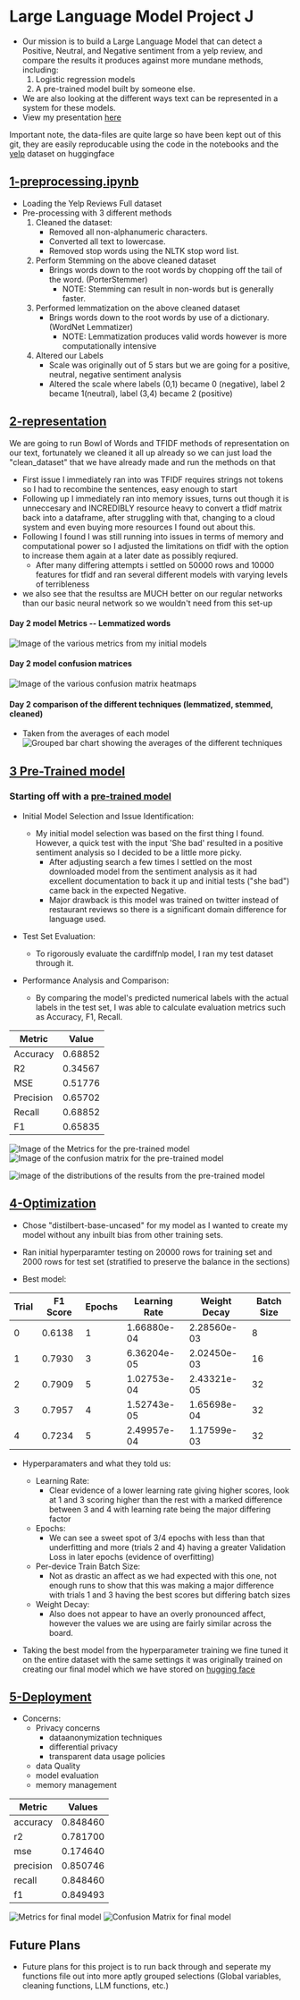 # Large Language Model Project J

 - Our mission is to build a Large Language Model that can detect a Positive, Neutral, and Negative sentiment from a yelp review, and compare the results it produces against more mundane methods, including:
    1. Logistic regression models
    2. A pre-trained model built by someone else.
 - We are also looking at the different ways text can be represented in a system for these models.
 - View my presentation [here](https://youtu.be/1_XvFe_vFLY)


 Important note, the data-files are quite large so have been kept out of this git, they are easily reproducable using the code in the notebooks and the [yelp](https://huggingface.co/datasets/Yelp/yelp_review_full) dataset on huggingface

## [1-preprocessing.ipynb](notebooks/1-preprocessing.ipynb)
 
 - Loading the Yelp Reviews Full dataset
 - Pre-processing with 3 different methods
    1. Cleaned the dataset:
        - Removed all non-alphanumeric characters.
        - Converted all text to lowercase.
        - Removed stop words using the NLTK stop word list.
    2. Perform Stemming on the above cleaned dataset
        - Brings words down to the root words by chopping off the tail of the word. (PorterStemmer)
            - NOTE: Stemming can result in non-words but is generally faster.
    3. Performed lemmatization on the above cleaned dataset
        - Brings words down to the root words by use of a dictionary. (WordNet Lemmatizer)
            - NOTE: Lemmatization produces valid words however is more computationally intensive
    4. Altered our Labels
        - Scale was originally out of 5 stars but we are going for a positive, neutral, negative sentiment analysis
        - Altered the scale where labels (0,1) became 0 (negative), label 2 became 1(neutral), label (3,4) became 2 (positive)

## [2-representation](notebooks/2-representation.ipynb)

We are going to run Bowl of Words and TFIDF methods of representation on our text, fortunately we cleaned it all up already so we can just load the "clean_dataset" that we have already made and run the methods on that

 - First issue I immediately ran into was TFIDF requires strings not tokens so I had to recombine the sentences, easy enough to start
 - Following up I immediately ran into memory issues, turns out though it is unneccesary and INCREDIBLY resource heavy to convert a tfidf matrix back into a dataframe, after struggling with that, changing to a cloud system and even buying more resources I found out about this.
 - Following I found I was still  running into issues in terms of memory and computational power so I adjusted the limitations on tfidf with the option to increase them again at a later date as possibly reqiured.
    - After many differing attempts i settled on 50000 rows and 10000 features for tfidf and ran several different models with varying levels of terribleness
 - we also see that the resultss are MUCH better on our regular networks than our basic neural network so we wouldn't need from this set-up 

 #### Day 2 model Metrics -- Lemmatized words
![Image of the various metrics from my initial models](images/initial_models_metrics.png)

#### Day 2 model confusion matrices
![Image of the various confusion matrix heatmaps](images/intial_models_confusion_maps.png)

#### Day 2 comparison of the different techniques (lemmatized, stemmed, cleaned)
 - Taken from the averages of each model 
![Grouped bar chart showing the averages of the different techniques](images/initial_models_metrics_avgs.png)

## [3 Pre-Trained model](notebooks/3-pre-trained-model.ipynb)

### Starting off with a [pre-trained model](https://huggingface.co/cardiffnlp/twitter-roberta-base-sentiment-latest)
 - Initial Model Selection and Issue Identification:

    - My initial model selection was based on the first thing I found. However, a quick test with the input 'She bad' resulted in a positive sentiment analysis so I decided to be a little more picky. 
        - After adjusting search a few times I settled on the most downloaded model from the sentiment analysis as it had excellent documentation to back it up and initial tests ("she bad") came back in the expected Negative.
        - Major drawback is this model was trained on twitter instead of restaurant reviews so there is a significant domain difference for language used.


 - Test Set Evaluation:

    - To rigorously evaluate the cardiffnlp model, I ran my test dataset through it.

 - Performance Analysis and Comparison:

    - By comparing the model's predicted numerical labels with the actual labels in the test set, I was able to calculate evaluation metrics such as Accuracy, F1, Recall.
    
| Metric   | Value    |
| -------- | -------- |
| Accuracy | 0.68852  |
| R2       | 0.34567  |
| MSE      | 0.51776  |
| Precision| 0.65702  |
| Recall   | 0.68852  |
| F1       | 0.65835  |

![Image of the Metrics for the pre-trained model](images/pre-trained_metrics.png)
![Image of the confusion matrix for the pre-trained model](images/pre-trained_confusion_matrix.png)


![image of the distributions of the results from the pre-trained model](images/pre-trained_distributions.png)



## [4-Optimization](notebooks/4-optimization.ipynb)
 
  - Chose "distilbert-base-uncased" for my model as I wanted to create my model without any inbuilt bias from other training sets.
 - Ran initial hyperparamter testing on 20000 rows for training set and 2000 rows for test set (stratified to preserve the balance in the sections)

 - Best model:

| Trial | F1 Score | Epochs | Learning Rate     | Weight Decay      | Batch Size |
|-------|----------|--------|-------------------|-------------------|------------|
| 0     | 0.6138   | 1      | 1.66880e-04       | 2.28560e-03       | 8          |
| 1     | 0.7930   | 3      | 6.36204e-05       | 2.02450e-03       | 16         |
| 2     | 0.7909   | 5      | 1.02753e-04       | 2.43321e-05       | 32         |
| 3     | 0.7957   | 4      | 1.52743e-05       | 1.65698e-04       | 32         |
| 4     | 0.7234   | 5      | 2.49957e-04       | 1.17599e-03       | 32         |

- Hyperparamaters and what they told us:
    - Learning Rate:
        - Clear evidence of a lower learning rate giving higher scores, look at 1 and 3 scoring higher than the rest with a marked difference between 3 and 4 with learning rate being the major differing factor
    - Epochs:
        - We can see a sweet spot of 3/4 epochs with less than that underfitting and more (trials 2 and 4) having a greater Validation Loss in later epochs (evidence of overfitting)
    - Per-device Train Batch Size:
        - Not as drastic an affect as we had expected with this one, not enough runs to show that this was making a major difference with trials 1 and 3 having the best scores but differing batch sizes
    - Weight Decay:
        - Also does not appear to have an overly pronounced affect, however the values we are using are fairly similar across the board.

- Taking the best model from the hyperparameter training we fine tuned it on the entire dataset with the same settings it was originally trained on creating our final model which we have stored on [hugging face](https://huggingface.co/FinchW/my-yelp-sentiment-model-finetuned)

## [5-Deployment](notebooks/5-deployment.ipynb)
 - Concerns:
    - Privacy concerns
        - dataanonymization techniques
        - differential privacy
        - transparent data usage policies
    - data Quality
    - model evaluation
    - memory management

|   Metric | Values   |
|----------|----------|
| accuracy | 0.848460 |
| r2       | 0.781700 |
| mse      | 0.174640 |
| precision| 0.850746 |
| recall   | 0.848460 |
| f1       | 0.849493 |

![Metrics for final model](images/final_metrics.png)
![Confusion Matrix for final model](images/final_confusion.png)

## Future Plans
 - Future plans for this project is to run back through and seperate my functions file out into more aptly grouped selections (Global variables, cleaning functions, LLM functions, etc.)

